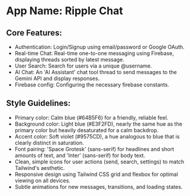 # **App Name**: Ripple Chat

## Core Features:

- Authentication: Login/Signup using email/password or Google OAuth.
- Real-time Chat: Real-time one-to-one messaging using Firebase, displaying threads sorted by latest message.
- User Search: Search for users via a unique @username.
- AI Chat: An 'AI Assistant' chat tool thread to send messages to the Gemini API and display responses.
- Firebase config: Configuring the necessary firebase constants.

## Style Guidelines:

- Primary color: Calm blue (#64B5F6) for a friendly, reliable feel.
- Background color: Light blue (#E3F2FD), nearly the same hue as the primary color but heavily desaturated for a calm backdrop.
- Accent color: Soft violet (#9575CD), a hue analogous to blue that is clearly distinct in saturation.
- Font pairing: 'Space Grotesk' (sans-serif) for headlines and short amounts of text, and 'Inter' (sans-serif) for body text.
- Clean, simple icons for user actions (send, search, settings) to match Tailwind's aesthetic.
- Responsive design using Tailwind CSS grid and flexbox for optimal viewing on all devices.
- Subtle animations for new messages, transitions, and loading states.
